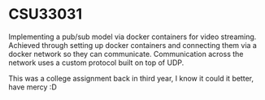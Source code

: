 # CSU33031

Implementing a pub/sub model via docker containers for video streaming. Achieved through setting up docker containers and connecting them via a docker network so they can communicate. Communication across the network uses a custom protocol built on top of UDP. 

This was a college assignment back in third year, I know it could it better, have mercy :D 
